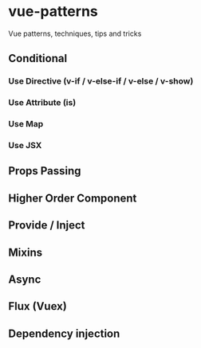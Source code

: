 # vue-patterns
Vue patterns, techniques, tips and tricks

## Conditional

### Use Directive (v-if / v-else-if / v-else / v-show)

### Use Attribute (is)

### Use Map

### Use JSX

## Props Passing

## Higher Order Component

## Provide / Inject

## Mixins

## Async

## Flux (Vuex)

## Dependency injection
